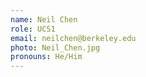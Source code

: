 ```yaml
---
name: Neil Chen
role: UCS1
email: neilchen@berkeley.edu
photo: Neil_Chen.jpg
pronouns: He/Him
---
```

